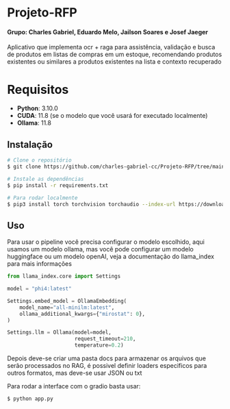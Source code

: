# Projeto-RFP
#### Grupo: Charles Gabriel, Eduardo Melo, Jailson Soares e Josef Jaeger

Aplicativo que implementa ocr + raga para assistência, validação e busca de produtos em listas de compras em um estoque, recomendando produtos existentes ou similares a produtos existentes na lista e contexto recuperado

# Requisitos
- **Python**: 3.10.0
- **CUDA**: 11.8 (se o modelo que você usará for executado localmente)
- **Ollama**: 11.8

## Instalação
```bash
# Clone o repositório
$ git clone https://github.com/charles-gabriel-cc/Projeto-RFP/tree/main
```

```bash
# Instale as dependências
$ pip install -r requirements.txt
```

```bash
# Para rodar localmente
$ pip3 install torch torchvision torchaudio --index-url https://download.pytorch.org/whl/cu118
```

## Uso

Para usar o pipeline você precisa configurar o modelo escolhido, aqui usamos um modelo ollama, mas você pode configurar um modelo huggingface ou um modelo openAI, veja a documentação do llama_index para mais informações

```python
from llama_index.core import Settings

model = "phi4:latest"

Settings.embed_model = OllamaEmbedding(
    model_name="all-minilm:latest",
    ollama_additional_kwargs={"mirostat": 0},
)

Settings.llm = Ollama(model=model, 
                      request_timeout=210,
                      temperature=0.2)
```
Depois deve-se criar uma pasta docs para armazenar os arquivos que serão processados no RAG, é possivel definir loaders especificos para outros formatos, mas deve-se usar JSON ou txt

Para rodar a interface com o gradio basta usar:
```
$ python app.py
```
